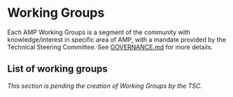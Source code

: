 # Working Groups

Each AMP Working Groups is a segment of the community with knowledge/interest in specific area of AMP, with a mandate provided by the Technical Steering Committee.  See [GOVERNANCE.md](../GOVERNANCE.md#working-groups) for more details.

## List of working groups

*This section is pending the creation of Working Groups by the TSC.*
